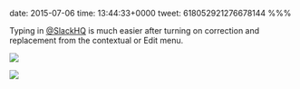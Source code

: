 date: 2015-07-06
time: 13:44:33+0000
tweet: 618052921276678144
%%%

Typing in [@SlackHQ](https://twitter.com/SlackHQ) is much easier after turning on correction and replacement from the contextual or Edit menu.

![](CJPD2uZWEAA7RWd.png)

![](CJPD2zeWUAAtEvx.png)
